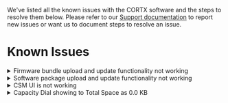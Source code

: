 We've listed all the known issues with the CORTX software and the steps to resolve them below. Please refer to our [Support documentation](SUPPORT.md) to report new issues or want us to document steps to resolve an issue. 

# Known Issues

<details>
<summary>Firmware bundle upload and update functionality not working</summary>
<p>

### Symptoms and causes
  
  1. Failed to fetch update status.
  2. Failed to upload firmware bundle file.
  3. Failed to update the firmware.

### Resolution

  1. Failed to fetch update status.
    a. Refresh CSM UI after 30 secs.
  2. Failed to upload firmware bundle file.
    a. File format is incorrect. Please upload .bin file only.
    b. File size is too large. Max file allowed is 2 GB.
  3. Failed to update the firmware.
    a. Failure reason as per return by provisioner component. Please check the csm_agent and provisioner logs.
    
 </p>
 </details>
 
<details>
<summary>Software package upload and update functionality not working</summary>
<p>

### Symptoms and causes

1. Failed to fetch update status.
2. Failed to upload software bundle file.
3. Failed to update the software.

### Resolution

1. Failed to fetch update status.
  a. Refresh CSM UI after 30 secs.
2. Failed to upload software bundle file.
  a. File format is incorrect. Please upload .iso file only.
  b. File size is too large. Max file allowed is 2 GB.
3. Failed to update the software.
  a. Failure reason as per return by provisioner component. Please check the csm_agent and provisioner logs.
  
 </p>
 </details>
  
<details>
<summary>CSM UI is not working</summary>
<p>

### Symptoms and causes

1. URL is incorrect.
2. Csm_web service is not running. Run the command:
  
  `pcs resource show | grep csm-web`

### Resolution

1. URL is incorrect. Please enter correct Mgmt_Vip, port, and url.
2. Csm_web service is not running.
3. If not in active state please fire the below command:
   
   `pcs resource enable csm-web`
4. If problem is not solved:
   
   `pcs resource cleanup csm-web`
5. Please refer to HA chapter for more information.

 </p>
 </details>
 
 <details>
 <summary>Capacity Dial showing to Total Space as 0.0 KB</summary>
 <p>
    
### Symptoms and causes

Storage details in capacity widget is incorrect.

### Resolution

Refresh CSM UI after 30 secs.

</p>
</details>
